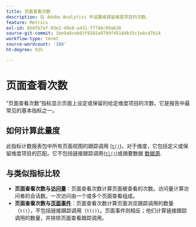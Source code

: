 ```yaml
---
title: 页面查看次数
description: 在 Adobe Analytics 中设置或保留维度项目的次数。
feature: Metrics
exl-id: 6b4fb7af-03e2-49e8-a431-f7746c89a626
source-git-commit: 1be9a8ceb03f8102a0799f4518db35c1e8cd7b14
workflow-type: tm+mt
source-wordcount: '168'
ht-degree: 92%

---
```


# 页面查看次数

“页面查看次数”指标显示页面上设定或保留的给定维度项目的次数。它是报告中最常见的基本指标之一。

## 如何计算此量度

此指标计数报表包中所有页面视图的跟踪调用 ([`t()`](/help/implement/vars/functions/t-method.md))。对于维度，它包括定义或保留维度项目的匹配。它不包括链接跟踪调用([`tl()`](/help/implement/vars/functions/tl-method.md))或摘要数据 [数据源](/help/import/data-sources/overview.md).

## 与类似指标比较

* **页面查看次数与[访问量](visits.md)**：页面查看次数计算页面被查看的次数。访问量计算访问者的会话数。一次访问由一个或多个页面查看组成。
* **页面查看次数与[页面事件](page-events.md)**：页面查看次数计算页面浏览跟踪调用的数量（`t()`），不包括链接跟踪调用（`tl()`）。页面事件则相反；他们计算链接跟踪调用的数量，并排除页面查看跟踪调用。

